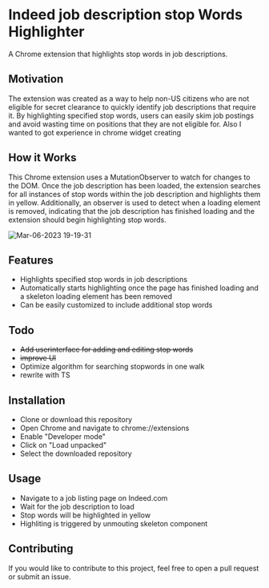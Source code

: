 # Indeed job description stop Words Highlighter
A Chrome extension that highlights stop words in job descriptions.

## Motivation
The extension was created as a way to help non-US citizens who are not eligible for secret clearance to quickly identify job descriptions that require it. By highlighting specified stop words, users can easily skim job postings and avoid wasting time on positions that they are not eligible for.
Also I wanted to got experience in chrome widget creating 

## How it Works
This Chrome extension uses a MutationObserver to watch for changes to the DOM. Once the job description has been loaded, the extension searches for all instances of stop words within the job description and highlights them in yellow. Additionally, an observer is used to detect when a loading element is removed, indicating that the job description has finished loading and the extension should begin highlighting stop words.

![Mar-06-2023 19-19-31](https://user-images.githubusercontent.com/24919819/223286336-30c9ffa8-64ce-4d13-b1f0-a3abe9beb354.gif)

## Features
- Highlights specified stop words in job descriptions
- Automatically starts highlighting once the page has finished loading and a skeleton loading element has been removed
- Can be easily customized to include additional stop words

## Todo
- ~~Add userinterface for adding and editing stop words~~
- ~~improve UI~~
- Optimize algorithm for searching stopwords in one walk
- rewrite with TS

## Installation
- Clone or download this repository
- Open Chrome and navigate to chrome://extensions
- Enable "Developer mode"
- Click on "Load unpacked"
- Select the downloaded repository

## Usage
- Navigate to a job listing page on Indeed.com
- Wait for the job description to load
- Stop words will be highlighted in yellow
- Highliting is triggered by unmouting skeleton component


## Contributing
If you would like to contribute to this project, feel free to open a pull request or submit an issue.

